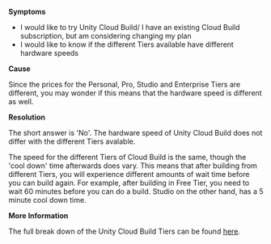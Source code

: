 

**Symptoms**


- I would like to try Unity Cloud Build/ I have an existing Cloud Build subscription, but am considering changing my plan
- I would like to know if the different Tiers available have different hardware speeds



**Cause**



Since the prices for the Personal, Pro, Studio and Enterprise Tiers are different, you may wonder if this means that the hardware speed is different as well.



**Resolution**



The short answer is 'No'. The hardware speed of Unity Cloud Build does not differ with the different Tiers avalable.



The speed for the different Tiers of Cloud Build is the same, though the 'cool down' time afterwards does vary. This means that after building from different Tiers, you will experience different amounts of wait time before you can build again. For example, after building in Free Tier, you need to wait 60 minutes before you can do a build. Studio on the other hand, has a 5 minute cool down time.



**More Information**



The full break down of the Unity Cloud Build Tiers can be found [here](https://checkout.unity.com/products/cloud-build).





